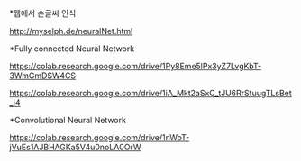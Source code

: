 *웹에서 손글씨 인식

http://myselph.de/neuralNet.html

*Fully connected Neural Network

https://colab.research.google.com/drive/1Py8Eme5lPx3yZ7LvgKbT-3WmGmDSW4CS

https://colab.research.google.com/drive/1iA_Mkt2aSxC_tJU6RrStuugTLsBet_i4

*Convolutional Neural Network

https://colab.research.google.com/drive/1nWoT-jVuEs1AJBHAGKa5V4u0noLA0OrW
